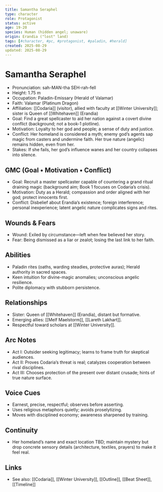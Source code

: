 ```yaml
---
title: Samantha Seraphel
type: character
role: Protagonist
status: active
age: 19-20
species: Human (hidden angel; unaware)
origin: Erandia ("lost" land)
tags: [#character, #pc, #protagonist, #paladin, #herald]
created: 2025-08-29
updated: 2025-08-29
---
```


# Samantha Seraphel

- Pronunciation: sah-MAN-tha SEH-rah-fell
- Height: 1.75 m
 - Occupation: Paladin-Emissary (Herald of Valamar)
 - Faith: Valamar (Platinum Dragon)
- Affiliation: [[Codaria]] (visitor), allied with faculty at [[Winter University]]; sister is Queen of [[Whitehaven]] (Erandia)
- Goal: Find a great spellcaster to aid her nation against a covert divine conflict (background; not a book-1 plotline).
- Motivation: Loyalty to her god and people; a sense of duty and justice.
- Conflict: Her homeland is considered a myth; enemy god’s agents sap magic from casters and undermine faith. Her true nature (angelic) remains hidden, even from her.
- Stakes: If she fails, her god’s influence wanes and her country collapses into silence.

## GMC (Goal • Motivation • Conflict)
- Goal: Recruit a master spellcaster capable of countering a grand ritual draining magic (background aim; Book 1 focuses on Codaria’s crisis).
- Motivation: Duty as a Herald; compassion and order aligned with her god; protect innocents first.
- Conflict: Disbelief about Erandia’s existence; foreign interference; personal inexperience; latent angelic nature complicates signs and rites.

## Wounds & Fears
- Wound: Exiled by circumstance—left when few believed her story.
- Fear: Being dismissed as a liar or zealot; losing the last link to her faith.

## Abilities
- Paladin rites (oaths, warding steadies, protective auras); Herald authority in sacred spaces.
- Keen intuition for divine-magic anomalies; unconscious angelic resilience.
- Polite diplomacy with stubborn persistence.

## Relationships
- Sister: Queen of [[Whitehaven]] (Erandia), distant but formative.
- Emerging allies: [[Melf Maelstorm]], [[Lareth Lakhart]].
- Respectful toward scholars at [[Winter University]].

## Arc Notes
- Act I: Outsider seeking legitimacy; learns to frame truth for skeptical audiences.
- Act II: Proves Codaria’s threat is real; catalyzes cooperation between rival disciplines.
- Act III: Chooses protection of the present over distant crusade; hints of true nature surface.

## Voice Cues
- Earnest, precise, respectful; observes before asserting.
- Uses religious metaphors quietly; avoids proselytizing.
 - Moves with disciplined economy; awareness sharpened by training.

## Continuity
- Her homeland’s name and exact location TBD; maintain mystery but drop concrete sensory details (architecture, textiles, prayers) to make it feel real.

## Links
- See also: [[Codaria]], [[Winter University]], [[Outline]], [[Beat Sheet]], [[Timeline]]
